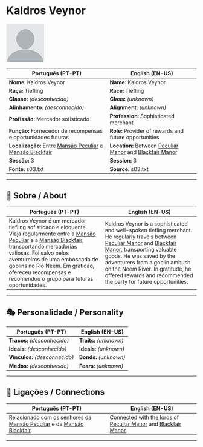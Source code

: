# Kaldros Veynor

![Kaldros Veynor](docs/assets/npc/npc_blank.png)

| **Português (PT-PT)** | **English (EN-US)** |
| --------------------- | ------------------- |
| **Nome:** Kaldros Veynor | **Name:** Kaldros Veynor |
| **Raça:** Tiefling | **Race:** Tiefling |
| **Classe:** *(desconhecida)* | **Class:** *(unknown)* |
| **Alinhamento:** *(desconhecido)* | **Alignment:** *(unknown)* |
| **Profissão:** Mercador sofisticado | **Profession:** Sophisticated merchant |
| **Função:** Fornecedor de recompensas e oportunidades futuras | **Role:** Provider of rewards and future opportunities |
| **Localização:** Entre [Mansão Peculiar](peculiar_manor.md) e [Mansão Blackfair](blackfair_manor.md) | **Location:** Between [Peculiar Manor](peculiar_manor.md) and [Blackfair Manor](blackfair_manor.md) |
| **Sessão:** 3 | **Session:** 3 |
| **Fonte:** s03.txt | **Source:** s03.txt |

---

## 📖 Sobre / About

| **Português (PT-PT)** | **English (EN-US)** |
| --------------------- | ------------------- |
| Kaldros Veynor é um mercador tiefling sofisticado e eloquente. Viaja regularmente entre a [Mansão Peculiar](peculiar_manor.md) e a [Mansão Blackfair](blackfair_manor.md), transportando mercadorias valiosas. Foi salvo pelos aventureiros de uma emboscada de goblins no Rio Neem. Em gratidão, ofereceu recompensas e recomendou o grupo para futuras oportunidades. | Kaldros Veynor is a sophisticated and well-spoken tiefling merchant. He regularly travels between [Peculiar Manor](peculiar_manor.md) and [Blackfair Manor](blackfair_manor.md), transporting valuable goods. He was saved by the adventurers from a goblin ambush on the Neem River. In gratitude, he offered rewards and recommended the party for future opportunities. |

---

## 🎭 Personalidade / Personality

| **Português (PT-PT)** | **English (EN-US)** |
| --------------------- | ------------------- |
| **Traços:** *(desconhecido)* | **Traits:** *(unknown)* |
| **Ideais:** *(desconhecido)* | **Ideals:** *(unknown)* |
| **Vínculos:** *(desconhecido)* | **Bonds:** *(unknown)* |
| **Medos:** *(desconhecido)* | **Fears:** *(unknown)* |

---

## 🔗 Ligações / Connections

| **Português (PT-PT)** | **English (EN-US)** |
| --------------------- | ------------------- |
| Relacionado com os senhores da [Mansão Peculiar](peculiar_manor.md) e da [Mansão Blackfair](blackfair_manor.md). | Connected with the lords of [Peculiar Manor](peculiar_manor.md) and [Blackfair Manor](blackfair_manor.md). |

---
